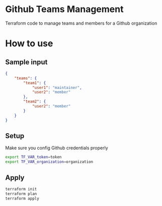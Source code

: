 # Github Teams Management
Terraform code to manage teams and members for a Github organization

# How to use
## Sample input
```json
{
    "teams": {
        "team1": {
            "user1": "maintainer",
            "user2": "member"
        },
        "team2": {
            "user2": "member"
        }
    }
}
```
## Setup
Make sure you config Github credentials properly
```bash
export TF_VAR_token=token
export TF_VAR_organization=organization
```
## Apply
```bash
terraform init
terraform plan
terraform apply
```